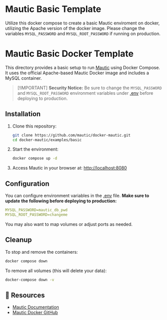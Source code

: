 # Mautic Basic Template

Utilize this docker compose to create a basic Mautic enviroment on docker, utilizing the Apache version of the docker image. Please change the variables `MYSQL_PASSWORD` and `MYSQL_ROOT_PASSWORD` if running on production.

# Mautic Basic Docker Template

This directory provides a basic setup to run [Mautic](https://www.mautic.org/) using Docker Compose. It uses the official Apache-based Mautic Docker image and includes a MySQL container.

> [!IMPORTANT] **Security Notice:**
> Be sure to change the `MYSQL_PASSWORD` and `MYSQL_ROOT_PASSWORD` environment variables under [.env](.env) before deploying to production.

## Installation

1. Clone this repository:

   ```bash
   git clone https://github.com/mautic/docker-mautic.git
   cd docker-mautic/examples/basic
   ```

2. Start the environment:

   ```bash
   docker compose up -d
   ```

3. Access Mautic in your browser at:
   [http://localhost:8080](http://localhost:8080)

## Configuration

You can configure environment variables in the [.env](.env) file. **Make sure to update the following before deploying to production:**

```yaml
MYSQL_PASSWORD=mautic_db_pwd
MYSQL_ROOT_PASSWORD=changeme
```

You may also want to map volumes or adjust ports as needed.

## Cleanup

To stop and remove the containers:

```bash
docker compose down
```

To remove all volumes (this will delete your data):

```bash
docker-compose down -v
```

## 📘 Resources

* [Mautic Documentation](https://docs.mautic.org/)
* [Mautic Docker GitHub](https://github.com/mautic/docker-mautic)
